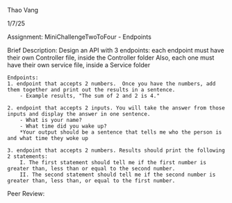 Thao Vang

1/7/25

Assignment: MiniChallengeTwoToFour - Endpoints

Brief Description:
    Design an API with 3 endpoints:
    each endpoint must have their own Controller file, inside the Controller folder
    Also, each one must have their own service file, inside a Service folder

    Endpoints:
    1. endpoint that accepts 2 numbers.  Once you have the numbers, add them together and print out the results in a sentence.
        - Example results, "The sum of 2 and 2 is 4."

    2. endpoint that accepts 2 inputs. You will take the answer from those inputs and display the answer in one sentence.
        - What is your name? 
        - What time did you wake up?
        *Your output should be a sentence that tells me who the person is and what time they woke up

    3. endpoint that accepts 2 numbers. Results should print the following 2 statements:
        I. The first statement should tell me if the first number is greater than, less than or equal to the second number.
        II. The second statement should tell me if the second number is greater than, less than, or equal to the first number.

Peer Review: